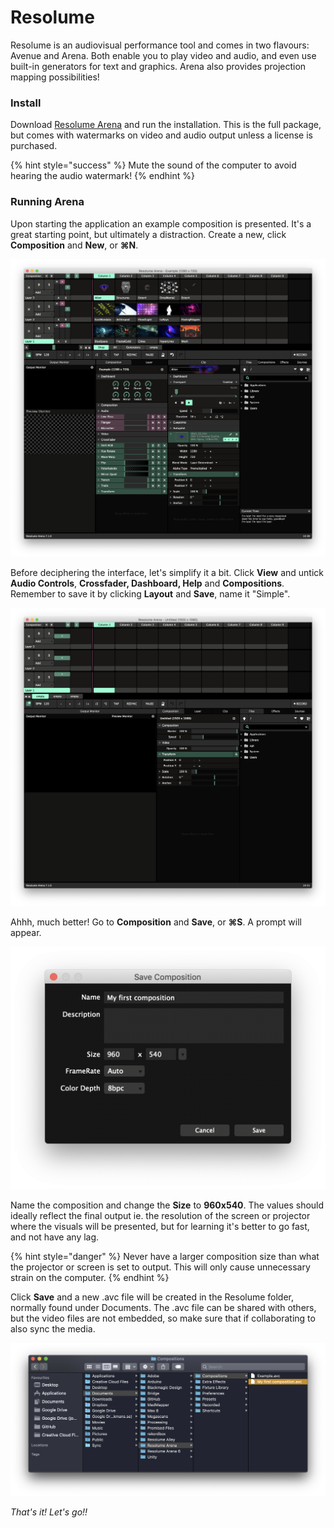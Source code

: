 # Resolume

Resolume is an audiovisual performance tool and comes in two flavours: Avenue and Arena. Both enable you to play video and audio, and even use built-in generators for text and graphics. Arena also provides projection mapping possibilities!

### Install

Download [Resolume Arena](https://resolume.com/download/) and run the installation. This is the full package, but comes with watermarks on video and audio output unless a license is purchased.

{% hint style="success" %}
Mute the sound of the computer to avoid hearing the audio watermark!
{% endhint %}

### Running Arena

Upon starting the application an example composition is presented. It's a great starting point, but ultimately a distraction. Create a new, click **Composition** and **New**, or **⌘N**.

![](../../../.gitbook/assets/resolumeinterface.png)

Before deciphering the interface, let's simplify it a bit. Click **View** and untick **Audio Controls**, **Crossfader, Dashboard, Help** and **Compositions**. Remember to save it by clicking **Layout** and **Save**, name it "Simple".

![](../../../.gitbook/assets/resolumeinterfaceclean.png)

Ahhh, much better! Go to **Composition** and **Save**, or **⌘S**. A prompt will appear.

![](../../../.gitbook/assets/savecomp%20%281%29.png)

Name the composition and change the **Size** to **960x540**. The values should ideally reflect the final output ie. the resolution of the screen or projector where the visuals will be presented, but for learning it's better to go fast, and not have any lag.

{% hint style="danger" %}
Never have a larger composition size than what the projector or screen is set to output. This will only cause unnecessary strain on the computer.
{% endhint %}

Click **Save** and a new .avc file will be created in the Resolume folder, normally found under Documents. The .avc file can be shared with others, but the video files are not embedded, so make sure that if collaborating to also sync the media.

![](../../../.gitbook/assets/documents.png)

_That's it! Let's go!!_

